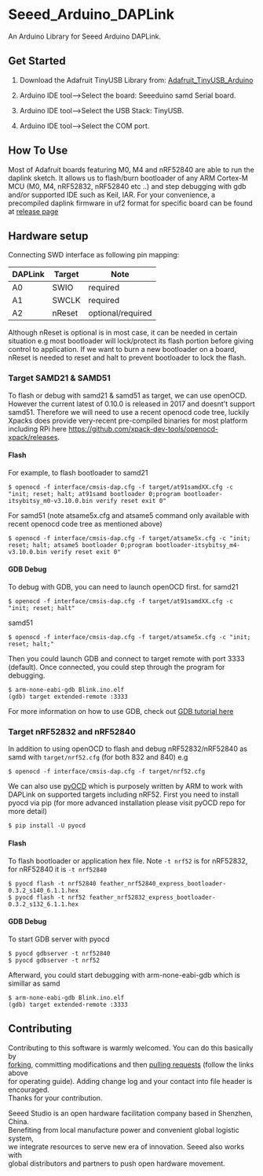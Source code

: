 # Seeed_Arduino_DAPLink
An Arduino Library for Seeed Arduino DAPLink.


## Get Started
1. Download the Adafruit TinyUSB Library from: [Adafruit_TinyUSB_Arduino](https://github.com/adafruit/Adafruit_TinyUSB_Arduino)

2. Arduino IDE tool-->Select the board: Seeeduino samd Serial board.

3. Arduino IDE tool-->Select the USB Stack: TinyUSB.

4. Arduino IDE tool-->Select the COM port.

## How To Use

Most of Adafruit boards featuring M0, M4 and nRF52840 are able to run the daplink sketch. It allows us to flash/burn bootloader of any ARM Cortex-M MCU (M0, M4, nRF52832, nRF52840 etc ..) and step debugging with gdb and/or supported IDE such as Keil, IAR. For your convenience, a precompiled daplink firmware in uf2 format for specific board can be found at [release page](https://github.com/adafruit/Seeed_Arduino_DAPLink/releasesdaplink)

## Hardware setup

Connecting  SWD interface as following pin mapping:

| DAPLink | Target | Note              |
| ------- | ------ | ----------------- |
| A0      | SWIO   | required          |
| A1      | SWCLK  | required          |
| A2      | nReset | optional/required |

Although nReset is optional is in most case, it can be needed in certain situation e.g most bootloader will lock/protect its flash portion before giving control to application. If we want to burn a new bootloader on a board, nReset is needed to reset and halt to prevent bootloader to lock the flash.

### Target SAMD21 & SAMD51

To flash or debug with samd21 & samd51 as target, we can use openOCD. However the current latest of 0.10.0 is released in 2017 and doesnt't support samd51. Therefore we will need to use a recent openocd code tree, luckily Xpacks does provide very-recent pre-compiled binaries for most platform including RPi here https://github.com/xpack-dev-tools/openocd-xpack/releases.


#### Flash

For example, to flash bootloader to samd21

```
$ openocd -f interface/cmsis-dap.cfg -f target/at91samdXX.cfg -c "init; reset; halt; at91samd bootloader 0;program bootloader-itsybitsy_m0-v3.10.0.bin verify reset exit 0"
```

For samd51 (note atsame5x.cfg and atsame5 command only available with recent openocd code tree as mentioned above)

```
$ openocd -f interface/cmsis-dap.cfg -f target/atsame5x.cfg -c "init; reset; halt; atsame5 bootloader 0;program bootloader-itsybitsy_m4-v3.10.0.bin verify reset exit 0"
```

#### GDB Debug

To debug with GDB, you can need to launch openOCD first. for samd21

```
$ openocd -f interface/cmsis-dap.cfg -f target/at91samdXX.cfg -c "init; reset; halt"
```

samd51

```
$ openocd -f interface/cmsis-dap.cfg -f target/atsame5x.cfg -c "init; reset; halt;"
```

Then you could launch GDB and connect to target remote with port 3333 (default). Once connected, you could step through the program for debugging.

```
$ arm-none-eabi-gdb Blink.ino.elf
(gdb) target extended-remote :3333
```

For more information on how to use GDB, check out [GDB tutorial here](https://learn.adafruit.com/debugging-the-samd21-with-gdb)

### Target nRF52832 and nRF52840

In addition to using openOCD to flash and debug nRF52832/nRF52840 as samd with  `target/nrf52.cfg` (for both 832 and 840) e.g

```
$ openocd -f interface/cmsis-dap.cfg -f target/nrf52.cfg
```

We can also use [pyOCD](https://github.com/mbedmicro/pyOCD) which is purposely written by ARM to work with DAPLink on supported targets including nRF52. First you need to install pyocd via pip (for more advanced installation please visit pyOCD repo for more detail)  

```
$ pip install -U pyocd
```

#### Flash

To flash bootloader or application hex file. Note `-t nrf52` is for nRF52832, for nRF52840 it is `-t nrf52840`

```
$ pyocd flash -t nrf52840 feather_nrf52840_express_bootloader-0.3.2_s140_6.1.1.hex
$ pyocd flash -t nrf52 feather_nrf52832_express_bootloader-0.3.2_s132_6.1.1.hex
```

#### GDB Debug

To start GDB server with pyocd

```
$ pyocd gdbserver -t nrf52840
$ pyocd gdbserver -t nrf52
```

Afterward, you could start debugging with arm-none-eabi-gdb which is simillar as samd

```
$ arm-none-eabi-gdb Blink.ino.elf
(gdb) target extended-remote :3333
```

## Contributing
Contributing to this software is warmly welcomed. You can do this basically by<br>
[forking](https://help.github.com/articles/fork-a-repo), committing modifications and then [pulling requests](https://help.github.com/articles/using-pull-requests) (follow the links above<br>
for operating guide). Adding change log and your contact into file header is encouraged.<br>
Thanks for your contribution.

Seeed Studio is an open hardware facilitation company based in Shenzhen, China. <br>
Benefiting from local manufacture power and convenient global logistic system, <br>
we integrate resources to serve new era of innovation. Seeed also works with <br>
global distributors and partners to push open hardware movement.<br>